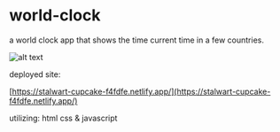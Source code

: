 # world-clock
 
 a world clock app that shows the time current time in a few countries.
 
![alt text]()

deployed site:

[https://stalwart-cupcake-f4fdfe.netlify.app/](https://stalwart-cupcake-f4fdfe.netlify.app/)

utilizing:
html
css
& javascript
